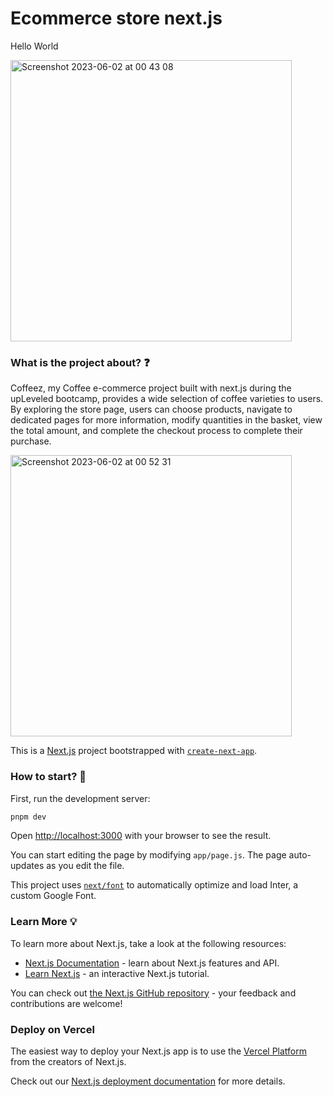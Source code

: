 # Ecommerce store next.js

Hello World

<img width="450" alt="Screenshot 2023-06-02 at 00 43 08" src="https://github.com/butterfly-123/next-ecommerce-store/assets/58802893/6bb934bd-30c9-49de-8bfc-e2668d25e37b">

### What is the project about? ❓

Coffeez, my Coffee e-commerce project built with next.js during the upLeveled bootcamp, provides a wide selection of coffee varieties to users. By exploring the store page, users can choose products, navigate to dedicated pages for more information, modify quantities in the basket, view the total amount, and complete the checkout process to complete their purchase.

<img width="450" alt="Screenshot 2023-06-02 at 00 52 31" src="https://github.com/butterfly-123/next-ecommerce-store/assets/58802893/ad4ee797-4490-4320-993d-2d9801c70a70">

This is a [Next.js](https://nextjs.org/) project bootstrapped with [`create-next-app`](https://github.com/vercel/next.js/tree/canary/packages/create-next-app).

### How to start? 🤔

First, run the development server:

```bash
pnpm dev
```

Open [http://localhost:3000](http://localhost:3000) with your browser to see the result.

You can start editing the page by modifying `app/page.js`. The page auto-updates as you edit the file.

This project uses [`next/font`](https://nextjs.org/docs/basic-features/font-optimization) to automatically optimize and load Inter, a custom Google Font.

### Learn More 💡

To learn more about Next.js, take a look at the following resources:

- [Next.js Documentation](https://nextjs.org/docs) - learn about Next.js features and API.
- [Learn Next.js](https://nextjs.org/learn) - an interactive Next.js tutorial.

You can check out [the Next.js GitHub repository](https://github.com/vercel/next.js/) - your feedback and contributions are welcome!

### Deploy on Vercel

The easiest way to deploy your Next.js app is to use the [Vercel Platform](https://vercel.com/new?utm_medium=default-template&filter=next.js&utm_source=create-next-app&utm_campaign=create-next-app-readme) from the creators of Next.js.

Check out our [Next.js deployment documentation](https://nextjs.org/docs/deployment) for more details.
